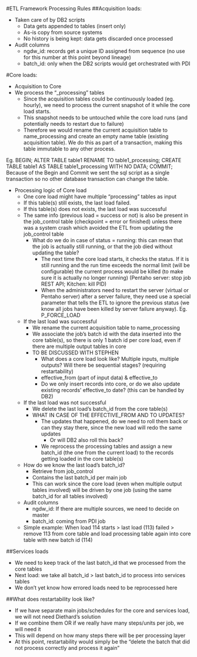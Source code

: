 #ETL Framework Processing Rules
##Acquisition loads: 
* Taken care of by DB2 scripts
	* Data gets appended to tables (insert only)
	* As-is copy from source systems
	* No history is being kept: data gets discarded once processed
* Audit columns
	* ngdw_id: records get a unique ID assigned from sequence (no use for this number at this point beyond lineage)
	* batch_id: only when the DB2 scripts would get orchestrated with PDI

#Core loads: 
* Acquisition to Core
* We process the “_processing” tables
	* Since the acquisition tables could be continuously loaded (eg. hourly), we need to process the current snapshot of it while the core load starts. 
	* This snapshot needs to be untouched while the core load runs (and potentially needs to restart due to failure)
	* Therefore we would rename the current acquisition table to name_processing and create an empty name table (existing acquisition table). We do this as part of a transaction, making this table immutable to any other process.

Eg. 
BEGIN;
ALTER TABLE table1 RENAME TO table1_processing;
CREATE TABLE table1 AS TABLE table1_processing WITH NO DATA;
COMMIT;
Because of the Begin and Commit we sent the sql script 
as a single transaction so no other database transaction can change the table.



* Processing logic of Core load
	* One core load might have multiple “processing” tables as input
	* If this table(s) still exists, the last load failed. 
	* If this table(s) does not exists, the last load was successful
	* The same info (previous load = success or not) is also be present in the job_control table (checkpoint = error or finished) unless there was a system crash which avoided the ETL from updating the job_control table
		* What do we do in case of status = running: this can mean that the job is actually still running, or that the job died without updating the table? 
			* The next time the core load starts, it checks the status. If it is still running and the run time exceeds the normal limit (will be configurable) the current process would be killed (to make sure it is actually no longer running) (Pentaho server: stop job REST API; Kitchen: kill PID)
			* When the administrators need to restart the server (virtual or Pentaho server) after a server failure, they need use a special parameter that tells the ETL to ignore the previous status (we know all jobs have been killed by server failure anyway). Eg. P_FORCE_LOAD
	* If the last load was successful
		* We rename the current acquisition table to name_processing
		* We associate the job’s batch id with the data inserted into the core table(s), so there is only 1 batch id per core load, even if there are multiple output tables in core
		* TO BE DISCUSSED WITH STEPHEN
			* What does a core load look like? Multiple inputs, multiple outputs? Will there be sequential stages? (requiring restartability)
			* effective_from (part of input data) & effective_to
			* Do we only insert records into core, or do we also update existing records’ effective_to date? (this can be handled by DB2)
	* If the last load was not successful
		* We delete the last load’s batch_id from the core table(s)
		* WHAT IN CASE OF THE EFFECTIVE_FROM AND TO UPDATES?
			* The updates that happened, do we need to roll them back or can they stay there, since the new load will redo the same updates
				* Or will DB2 also roll this back?
			* We reprocess the processing tables and assign a new batch_id (the one from the current load) to the records getting loaded in the core table(s)
	* How do we know the last load’s batch_id?
		* Retrieve from job_control
		* Contains the last batch_id per main job
		* This can work since the core load (even when multiple output tables involved) will be driven by one job (using the same batch_id for all tables involved)
	* Audit columns
		* ngdw_id: If there are multiple sources, we need to decide on master
		* batch_id: coming from PDI job
	* Simple example: When load 114 starts > last load (113) failed > remove 113 from core table and load processing table again into core table with new batch id (114)

##Services loads
* We need to keep track of the last batch_id that we processed from the core tables
* Next load: we take all batch_id > last batch_id to process into services tables
* We don’t yet know how errored loads need to be reprocessed here

##What does restartability look like?
* If we have separate main jobs/schedules for the core and services load, we will not need Diethard’s solution
* If we combine them OR if we really have many steps/units per job, we will need it
* This will depend on how many steps there will be per processing layer
* At this point, restartability would simply be the “delete the batch that did not process correctly and process it again”